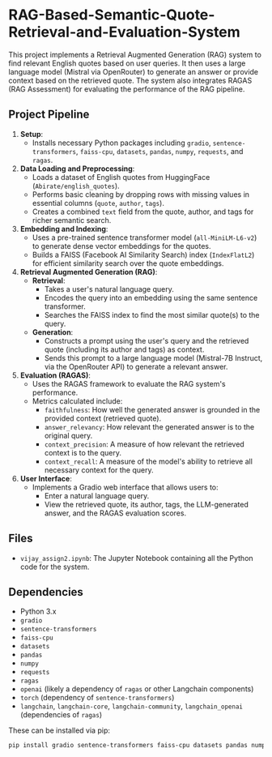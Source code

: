 # RAG-Based-Semantic-Quote-Retrieval-and-Evaluation-System


This project implements a Retrieval Augmented Generation (RAG) system to find relevant English quotes based on user queries. It then uses a large language model (Mistral via OpenRouter) to generate an answer or provide context based on the retrieved quote. The system also integrates RAGAS (RAG Assessment) for evaluating the performance of the RAG pipeline.

## Project Pipeline

1.  **Setup**:
    * Installs necessary Python packages including `gradio`, `sentence-transformers`, `faiss-cpu`, `datasets`, `pandas`, `numpy`, `requests`, and `ragas`.
2.  **Data Loading and Preprocessing**:
    * Loads a dataset of English quotes from HuggingFace (`Abirate/english_quotes`).
    * Performs basic cleaning by dropping rows with missing values in essential columns (`quote`, `author`, `tags`).
    * Creates a combined `text` field from the quote, author, and tags for richer semantic search.
3.  **Embedding and Indexing**:
    * Uses a pre-trained sentence transformer model (`all-MiniLM-L6-v2`) to generate dense vector embeddings for the quotes.
    * Builds a FAISS (Facebook AI Similarity Search) index (`IndexFlatL2`) for efficient similarity search over the quote embeddings.
4.  **Retrieval Augmented Generation (RAG)**:
    * **Retrieval**:
        * Takes a user's natural language query.
        * Encodes the query into an embedding using the same sentence transformer.
        * Searches the FAISS index to find the most similar quote(s) to the query.
    * **Generation**:
        * Constructs a prompt using the user's query and the retrieved quote (including its author and tags) as context.
        * Sends this prompt to a large language model (Mistral-7B Instruct, via the OpenRouter API) to generate a relevant answer.
5.  **Evaluation (RAGAS)**:
    * Uses the RAGAS framework to evaluate the RAG system's performance.
    * Metrics calculated include:
        * `faithfulness`: How well the generated answer is grounded in the provided context (retrieved quote).
        * `answer_relevancy`: How relevant the generated answer is to the original query.
        * `context_precision`: A measure of how relevant the retrieved context is to the query.
        * `context_recall`: A measure of the model's ability to retrieve all necessary context for the query.
6.  **User Interface**:
    * Implements a Gradio web interface that allows users to:
        * Enter a natural language query.
        * View the retrieved quote, its author, tags, the LLM-generated answer, and the RAGAS evaluation scores.

## Files

* `vijay_assign2.ipynb`: The Jupyter Notebook containing all the Python code for the system.

## Dependencies

* Python 3.x
* `gradio`
* `sentence-transformers`
* `faiss-cpu`
* `datasets`
* `pandas`
* `numpy`
* `requests`
* `ragas`
* `openai` (likely a dependency of `ragas` or other Langchain components)
* `torch` (dependency of `sentence-transformers`)
* `langchain`, `langchain-core`, `langchain-community`, `langchain_openai` (dependencies of `ragas`)

These can be installed via pip:
```bash
pip install gradio sentence-transformers faiss-cpu datasets pandas numpy requests ragas openai torch langchain langchain-core langchain-community langchain_openai

